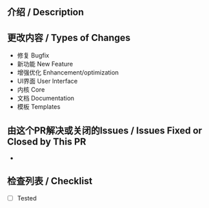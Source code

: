 ## 介绍 / Description


## 更改内容 / Types of Changes

- 修复 Bugfix
- 新功能 New Feature
- 增强优化 Enhancement/optimization
- UI界面 User Interface
- 内核 Core
- 文档 Documentation
- 模板 Templates


## 由这个PR解决或关闭的Issues / Issues Fixed or Closed by This PR

-  


## 检查列表 / Checklist

- [ ] Tested
